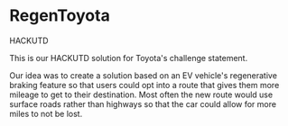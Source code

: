 # RegenToyota
HACKUTD

This is our HACKUTD solution for Toyota's challenge statement. 

Our idea was to create a solution based on an EV vehicle's regenerative braking feature so that users could opt into a route that gives them more mileage to get to their destination. 
Most often the new route would use surface roads rather than highways so that the car could allow for more miles to not be lost. 
